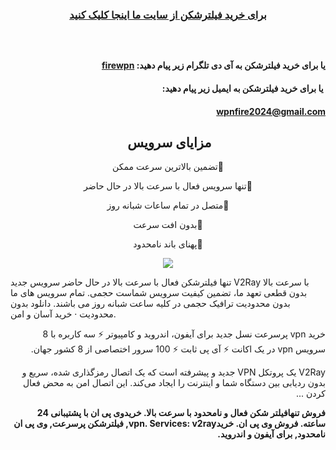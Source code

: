 <h3 dir="auto" style="text-align: center;"><a href="https://fireads.shop" rel="nofollow">برای خرید فیلترشکن از سایت ما اینجا کلیک کنید</a></h3>
<h3 dir="auto" style="text-align: center;" tabindex="-1"><b> </b></h3>
<h4 dir="auto" style="text-align: right;" tabindex="-1">یا برای خرید فیلترشکن به آی دی تلگرام زیر پیام دهید:
<a href="https://t.me/Firewpn" rel="nofollow">firewpn</a></h4>
<h4 dir="auto" style="text-align: right;"> یا برای خرید فیلترشکن به ایمیل زیر پیام دهید:</h4>
<h4 dir="auto" style="text-align: right;"><a href="mailto:wpnfire2024@gmail.com">wpnfire2024@gmail.com</a></h4>
<h2 dir="auto" style="text-align: center;"><strong>مزایای سرویس </strong></h2>
<p dir="auto" style="text-align: center;">🔵تضمین بالاترین سرعت ممکن</p>
<p dir="auto" style="text-align: center;">🔵تنها سرویس فعال با سرعت بالا در حال حاضر</p>
<p dir="auto" style="text-align: center;">🔵متصل در تمام ساعات شبانه روز</p>
<p dir="auto" style="text-align: center;">🔵بدون افت سرعت</p>
<p dir="auto" style="text-align: center;">🔵پهنای باند نامحدود</p>
<p style="text-align: center;"><a href="https://i.postimg.cc/nrhh4qCN/what-is-a-vpn.jpg" target="_blank" rel="noopener noreferrer nofollow"><img src="https://i.postimg.cc/nrhh4qCN/what-is-a-vpn.jpg" data-canonical-src="https://i.postimg.cc/nrhh4qCN/what-is-a-vpn.jpg" /></a></p>
تنها فیلترشکن فعال با سرعت بالا در حال حاضر
سرویس جدید V2Ray با سرعت بالا بدون قطعی
تعهد ما، تضمین کیفیت سرویس شماست
حجمی. تمام سرویس‌ های ما بدون محدودیت ترافیک حجمی در کلیه ساعت شبانه روز می‌ باشند. دانلود بدون محدودیت · خرید آسان و امن.
<p dir="auto">خرید vpn پرسرعت نسل جدید برای آیفون، اندروید و کامپیوتر ⚡ سه کاربره با 8 سرویس vpn در یک اکانت ⚡ آی پی ثابت ⚡ 100 سرور اختصاصی از 8 کشور جهان.</p>
<p dir="auto" style="direction: rtl;">V2Ray یک پروتکل VPN جدید و پیشرفته است که یک اتصال رمزگذاری شده، سریع و بدون ردیابی بین دستگاه شما و اینترنت را ایجاد می‌کند. این اتصال امن به محض فعال کردن ...</p>
<p dir="auto"><strong>فروش تنهافیلتر شکن فعال و نامحدود با سرعت بالا. خریدوی پی ان با پشتیبانی 24 ساعته. فروش وی پی ان. خریدvpn. Services: v2ray, فیلترشکن پرسرعت, وی پی ان نامحدود, برای آیفون و اندروید.</strong></p>
&nbsp;

<!-- Google tag (gtag.js) -->
<script async src="https://www.googletagmanager.com/gtag/js?id=AW-11480705805"></script>
<script>
  window.dataLayer = window.dataLayer || [];
  function gtag(){dataLayer.push(arguments);}
  gtag('js', new Date());

  gtag('config', 'AW-11480705805');
</script>
